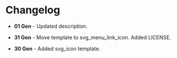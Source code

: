 # Changelog

- **01 Gen** - Updated description.

- **31 Gen** - Move template to svg_menu_link_icon. Added LICENSE.

- **30 Gen** - Added svg_icon template.